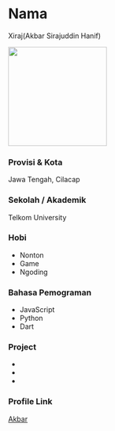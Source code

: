 # Nama
Xiraj(Akbar Sirajuddin Hanif)

<img src="https://gravatar.com/avatar/d3f6e502930aac6f5a2f6ac7f6ab84a8?s=400&d=robohash&r=x" width="200" height="200" align="center"/>

### Provisi & Kota

Jawa Tengah, Cilacap

### Sekolah / Akademik
 Telkom University

### Hobi

- Nonton
- Game
- Ngoding

### Bahasa Pemograman

- JavaScript
- Python
- Dart

### Project

-
-
-

### Profile Link

[Akbar](https://github.com/Xiraj)
